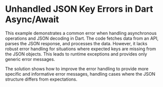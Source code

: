 # Unhandled JSON Key Errors in Dart Async/Await

This example demonstrates a common error when handling asynchronous operations and JSON decoding in Dart. The code fetches data from an API, parses the JSON response, and processes the data. However, it lacks robust error handling for situations where expected keys are missing from the JSON objects.  This leads to runtime exceptions and provides only generic error messages.

The solution shows how to improve the error handling to provide more specific and informative error messages, handling cases where the JSON structure differs from expectations.
